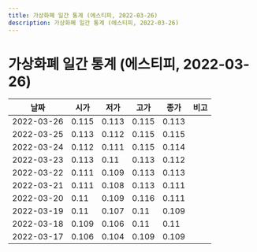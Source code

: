 ```yaml
---
title: 가상화폐 일간 통계 (에스티피, 2022-03-26)
description: 가상화폐 일간 통계 (에스티피, 2022-03-26)
---
```


가상화폐 일간 통계 (에스티피, 2022-03-26)
===

|날짜|시가|저가|고가|종가|비고|
|--|--|--|--|--|--|
|2022-03-26|0.115|0.113|0.115|0.113|    |
|2022-03-25|0.113|0.112|0.115|0.115|    |
|2022-03-24|0.112|0.111|0.115|0.114|    |
|2022-03-23|0.113|0.11|0.113|0.112|    |
|2022-03-22|0.111|0.109|0.113|0.113|    |
|2022-03-21|0.111|0.108|0.113|0.111|    |
|2022-03-20|0.11|0.109|0.116|0.111|    |
|2022-03-19|0.11|0.107|0.11|0.109|    |
|2022-03-18|0.109|0.106|0.11|0.11|    |
|2022-03-17|0.106|0.104|0.109|0.109|    |
